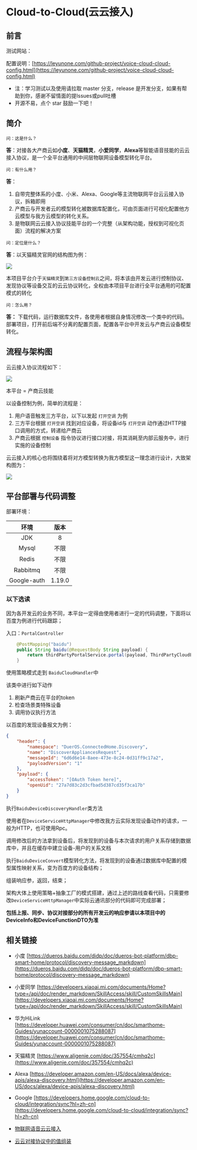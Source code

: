 # Cloud-to-Cloud(云云接入)

## 前言

测试网站：

配置说明：[https://leyunone.com/github-project/voice-cloud-cloud-config.html](https://leyunone.com/github-project/voice-cloud-cloud-config.html)

- 注：学习测试以及使用请拉取 master 分支，release 是开发分支，如果有帮助到你，感谢不留情面的提Issues或pull吐槽
- 开源不易，点个 star 鼓励一下吧！

## 简介

`问：这是什么？`

**答**：对接各大产商云如**小度**、**天猫精灵**，**小爱同学**，**Alexa**等智能语音技能的云云接入协议，是一个全平台通用的中间层物联网设备模型转化平台。

`问：有什么用？`

**答**：

1. 自带完整体系的小度、小米、Alexa、Google等主流物联网平台云云接入协议，拆箱即用
2. 产商云与开发者云的模型转化被数据库配置化，可由页面进行可视化配置他方云模型与我方云模型的转化关系。
3. 是物联网云云接入协议技能平台的一个完整（从架构功能，授权到可视化页面）流程的解决方案

`问：定位是什么？`

**答**：以天猫精灵官网的结构图为例：

![](https://leyunone-img.oss-cn-hangzhou.aliyuncs.com/image/2024-01-17/e2446cf2-1c5f-4ef7-bc43-5105acbe636d.png)

本项目平台介于`天猫精灵`到`第三方设备控制云`之间，将本该由开发云进行控制协议、发现协议等设备交互的云云协议转化，全权由本项目平台进行全平台通用的可配置模式的转化

`问：怎么用？`

**答：** 下载代码，运行数据库文件，各使用者根据自身情况修改一个类中的代码。部署项目，打开前后端不分离的配置页面，配置各平台中开发云与产商云设备模型转化。

## 流程与架构图

云云接入协议流程如下：

![](https://leyunone-img.oss-cn-hangzhou.aliyuncs.com/image/2024-01-18/38e77e82-d415-4b63-ad7c-1b37810d6515.png)

本平台 = 产商云技能

以设备控制为例，简单的流程是：

1. 用户语音触发三方平台，以下以发起 `打开空调` 为例
2. 三方平台根据 `打开空调` 找到对应设备，将设备id与 `打开空调` 动作通过HTTP接口调用的方式，转递给产商云
3. 产商云根据 `控制设备` 指令协议进行接口对接，将其消耗至内部云服务中，进行实施的设备控制



云云接入的核心也将围绕着将对方模型转换为我方模型这一理念进行设计，大致架构图为：

![](https://leyunone-img.oss-cn-hangzhou.aliyuncs.com/image/2024-01-18/1d5540e7-8e5a-4415-895b-f61f5a111e2e.png)

## 平台部署与代码调整

部署环境：

|    环境     |  版本  |
| :---------: | :----: |
|     JDK     |   8    |
|    Mysql    |  不限  |
|    Redis    |  不限  |
|  Rabbitmq   |  不限  |
| Google-auth | 1.19.0 |

### 以下选读

因为各开发云的业务不同，本平台一定得由使用者进行一定的代码调整，下面将以百度为例进行代码跟踪；

入口：`PortalController`

```java
	@PostMapping("baidu")
    public String baidu(@RequestBody String payload) {
        return thirdPartyPortalService.portal(payload, ThirdPartyCloudEnum.BAIDU);
    }
```

使用策略模式走到 `BaiduCloudHandler`中

该类中进行如下动作

1. 刷新产商云在平台的token
2. 检查场景类特殊设备
3. 调用协议执行方法

以百度的发现设备报文为例：

```json
{
    "header": {
        "namespace": "DuerOS.ConnectedHome.Discovery",
        "name": "DiscoverAppliancesRequest",
        "messageId": "6d6d6e14-8aee-473e-8c24-0d31ff9c17a2",
        "payloadVersion": "1"
    },
    "payload": {
        "accessToken": "[OAuth Token here]",
        "openUid": "27a7d83c2d3cfbad5d387cd35f3ca17b"
    }
}
```

执行`BaiduDeviceDiscoveryHandler`类方法

使用者在`DeviceServiceHttpManager`中修改我方云实际发现设备动作的请求，一般为HTTP，也可使用Rpc。

调用修改后的方法拿到设备后，将发现到的设备与本次请求的用户关系存储到数据库中，并且在缓存中建立设备-用户的关系文档

执行`BaiduDeviceConvert`模型转化方法，将发现到的设备通过数据库中配置的模型属性映射关系，变为百度方的设备结构；

组装响应参，返回，结束；

架构大体上使用策略+抽象工厂的模式搭建，通过上述的路线查看代码，只需要修改`DeviceServiceHttpManager`中实际云通讯部分的代码即可完成部署；

**包括上报、同步、协议对接部分的所有开发云的响应参请以本项目中的DeviceInfo和DeviceFunctionDTO为准**

## 相关链接

 * 小度  [https://dueros.baidu.com/didp/doc/dueros-bot-platform/dbp-smart-home/protocol/discovery-message_markdown](https://dueros.baidu.com/didp/doc/dueros-bot-platform/dbp-smart-home/protocol/discovery-message_markdown)
 * 小爱同学 [https://developers.xiaoai.mi.com/documents/Home?type=/api/doc/render_markdown/SkillAccess/skill/CustomSkillsMain](https://developers.xiaoai.mi.com/documents/Home?type=/api/doc/render_markdown/SkillAccess/skill/CustomSkillsMain)
 * 华为HiLink  [https://developer.huawei.com/consumer/cn/doc/smarthome-Guides/yunaccount-0000001075288087](https://developer.huawei.com/consumer/cn/doc/smarthome-Guides/yunaccount-0000001075288087)

 * 天猫精灵  [https://www.aligenie.com/doc/357554/cmhq2c](https://www.aligenie.com/doc/357554/cmhq2c)
 * Alexa [https://developer.amazon.com/en-US/docs/alexa/device-apis/alexa-discovery.html](https://developer.amazon.com/en-US/docs/alexa/device-apis/alexa-discovery.html)

 * Google [https://developers.home.google.com/cloud-to-cloud/integration/sync?hl=zh-cn](https://developers.home.google.com/cloud-to-cloud/integration/sync?hl=zh-cn)
 * [物联网语音云云接入](https://leyunone.com/unidentified-business/iot-cloud-cloud.html)
 * [云云对接协议中的值组装](https://leyunone.com/Interesting-design/value-assemble.html)



